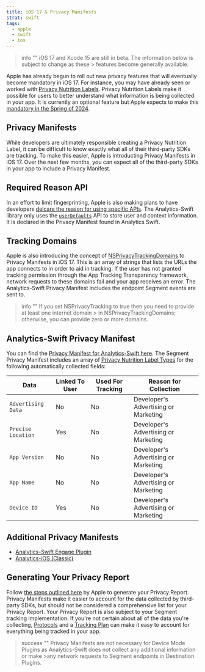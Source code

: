```yaml
---
title: iOS 17 & Privacy Manifests 
strat: swift
tags:
  - apple
  - swift
  - ios
---
```


> info ""
> iOS 17 and Xcode 15 are still in beta. The information below is subject to change as these > features become generally available. 
>

Apple has already begun to roll out new privacy features that will eventually become mandatory in iOS 17. For instance, you may have already seen or worked with [Privacy Nutrition Labels](https://www.apple.com/privacy/labels/). Privacy Nutrition Labels make it possible for users to better understand what information is being collected in your app. It is currently an optional feature but Apple expects to make this [mandatory in the Spring of 2024](https://developer.apple.com/news/?id=z6fu1dcu#:~:text=And%20starting%20in%20spring%202024,your%20app%20uses%20the%20API.). 

## Privacy Manifests 

While developers are ultimately responsible creating a Privacy Nutrition Label, it can be difficult to know exactly what all of their third-party SDKs are tracking. To make this easier, Apple is introducting Privacy Manifests in iOS 17. Over the next few months, you can expect all of the third-party SDKs in your app to include a Privacy Manifest. 

## Required Reason API

In an effort to limit fingerprinting, Apple is also making plans to have developers [delcare the reason for using specific APIs](https://developer.apple.com/documentation/bundleresources/privacy_manifest_files/describing_use_of_required_reason_api#overview). The Analytics-Swift library only uses the [`userDefaults`](https://developer.apple.com/documentation/bundleresources/privacy_manifest_files/describing_use_of_required_reason_api#4278401) API to store user and context information. It is declared in the Privacy Manifest found in Analytics Swift. 

## Tracking Domains 

Apple is also introducing the concept of [NSPrivacyTrackingDomains](https://developer.apple.com/documentation/bundleresources/privacy_manifest_files#4284009) to Privacy Manifests in iOS 17. This is an array of strings that lists the URLs the app connects to in order to aid in tracking. If the user has not granted tracking permission through the App Tracking Transparency framework, network requests to these domains fail and your app receives an error. The Analytics-Swift Privacy Manifest includes the endpoint Segment events are sent to. 

> info ""
> If you set NSPrivacyTracking to true then you need to provide at least one internet domain > in NSPrivacyTrackingDomains; otherwise, you can provide zero or more domains.


## Analytics-Swift Privacy Manifest 

You can find the [Privacy Manifest for Analytics-Swift here](). The Segment Privacy Manifest includes an array of [Privacy Nutrition Label Types](https://developer.apple.com/app-store/app-privacy-details/#data-type) for the following automatically collected fields: 

| Data               | Linked To User | Used For Tracking | Reason for Collection |
| -------------------| ---------------| ------------------| ---------------------- |
| `Advertising Data` | No             | No                | Developer's Advertising or Marketing |
| `Precise Location` | Yes            | No                | Developer's Advertising or Marketing |
| `App Version`      | No             | No                | Developer's Advertising or Marketing |
| `App Name`         | No             | No                | Developer's Advertising or Marketing |
| `Device ID`        | Yes            | No                | Developer's Advertising or Marketing |


## Additional Privacy Manifests
- [Analytics-Swift Engage Plugin]()
- [Analytics-iOS (Classic)]()


## Generating Your Privacy Report

Follow [the steps outlined here](https://developer.apple.com/documentation/bundleresources/privacy_manifest_files/describing_data_use_in_privacy_manifests) by Apple to generate your Privacy Report. Privacy Manifests make it easier to account for the data collected by third-party SDKs, but should not be considered a comprehensive list for your Privacy Report. Your Privacy Report is also subject to your Segment tracking implementation. If you're not certain about all of the data you're collecting, [Protocols](https://segment.com/docs/protocols/) and a [Tracking Plan](https://segment.com/docs/protocols/tracking-plan/create/) can make it easy to account for everything being tracked in your app.

> success ""
> Privacy Manifests are not necessary for Device Mode Plugins as Analytics-Swift does not collect any additional information or make >any network requests to Segment endpoints in Destination Plugins. 



